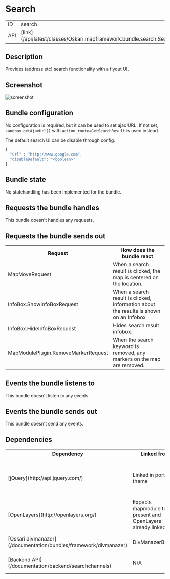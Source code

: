 # Search

<table class="table">
  <tr>
    <td>ID</td><td>search</td>
  </tr>
  <tr>
    <td>API</td><td>[link](/api/latest/classes/Oskari.mapframework.bundle.search.SearchBundleInstance.html)</td>
  </tr>
</table>

## Description

Provides (address etc) search functionality with a flyout UI.

## Screenshot

![screenshot](/images/bundles/search_flyout.png)

## Bundle configuration

No configuration is required, but it can be used to set ajax URL. If not set, `sandbox.getAjaxUrl()` with `action_route=GetSearchResult` is used instead.

The default search UI can be disable through config.

```javascript
{
  "url" : "http://www.google.com",
  "disableDefault": "<boolean>"
}
```

## Bundle state

No statehandling has been implemented for the bundle.

## Requests the bundle handles

This bundle doesn't handles any requests.

## Requests the bundle sends out

<table class="table">
  <tr>
    <th>Request</th><th>How does the bundle react</th>
  </tr>
  <tr>
    <td>MapMoveRequest</td><td>When a search result is clicked, the map is centered on the location.</td>
  </tr>
  <tr>
    <td> InfoBox.ShowInfoBoxRequest </td><td> When a search result is clicked, information about the results is shown on an Infobox</td>
  </tr>
  <tr>
    <td> InfoBox.HideInfoBoxRequest </td><td> Hides search result infobox.</td>
  </tr>
  <tr>
    <td> MapModulePlugin.RemoveMarkerRequest </td><td> When the search keyword is removed, any markers on the map are removed.</td>
  </tr>
</table>

## Events the bundle listens to

This bundle doesn't listen to any events.

## Events the bundle sends out

This bundle doesn't send any events.

## Dependencies

<table class="table">
  <tr>
    <th> Dependency </th><th> Linked from </th><th> Purpose</th>
  </tr>
  <tr>
    <td> [jQuery](http://api.jquery.com/) </td>
    <td> Linked in portal theme </td>
    <td> Used to create the component UI from begin to end</td>
  </tr>
  <tr>
    <td> [OpenLayers](http://openlayers.org/) </td>
    <td> Expects mapmodule to be present and OpenLayers already linked </td>
    <td> To control map and show an Openlayers popup on it</td>
  </tr>
  <tr>
    <td> [Oskari divmanazer](/documentation/bundles/framework/divmanazer) </td>
    <td> DivManazerBundle </td>
    <td> Provides flyout/tile functionality</td>
  </tr>
  <tr>
    <td> [Backend API](/documentation/backend/searchchannels) </td>
    <td> N/A </td>
    <td> Search is handled in backend</td>
  </tr>
</table>
